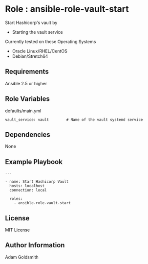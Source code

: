 Role : ansible-role-vault-start
===============================

Start Hashicorp's vault by
* Starting the vault service

Currently tested on these Operating Systems
* Oracle Linux/RHEL/CentOS
* Debian/Stretch64

Requirements
------------

Ansible 2.5 or higher

Role Variables
--------------

defaults/main.yml
```
vault_service: vault		# Name of the vault systemd service
```

Dependencies
------------

None

Example Playbook
----------------

```
---

- name: Start Hashicorp Vault
  hosts: localhost
  connection: local

  roles:
    - ansible-role-vault-start
```

License
-------

MIT License

Author Information
------------------

Adam Goldsmith

